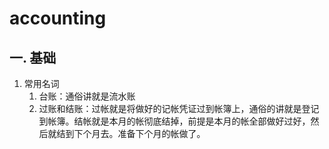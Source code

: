 # accounting

## 一. 基础
1. 常用名词
    1. 台账：通俗讲就是流水账
    2. 过账和结账：过帐就是将做好的记帐凭证过到帐簿上，通俗的讲就是登记到帐簿。结帐就是本月的帐彻底结掉，前提是本月的帐全部做好过好，然后就结到下个月去。准备下个月的帐做了。
